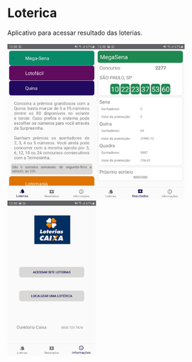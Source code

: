 # Loterica
Aplicativo para acessar resultado das loterias.
</br>
</br>
<img src="imagens/img1.jpg" height="350" width="200"><img src="imagens/img2.jpg" height="350" width="200"><img src="imagens/img3.jpg" height="350" width="200">
